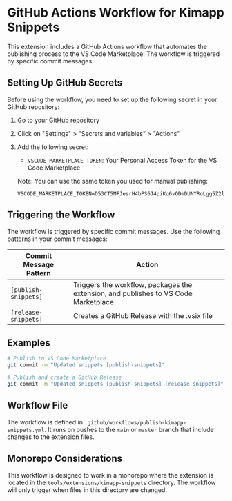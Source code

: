 # GitHub Actions Workflow for Kimapp Snippets

This extension includes a GitHub Actions workflow that automates the publishing process to the VS Code Marketplace. The workflow is triggered by specific commit messages.

## Setting Up GitHub Secrets

Before using the workflow, you need to set up the following secret in your GitHub repository:

1. Go to your GitHub repository
2. Click on "Settings" > "Secrets and variables" > "Actions"
3. Add the following secret:

   - `VSCODE_MARKETPLACE_TOKEN`: Your Personal Access Token for the VS Code Marketplace
   
   Note: You can use the same token you used for manual publishing: 
   ```
   VSCODE_MARKETPLACE_TOKEN=D53CT5MFJesrH4bPS6J4piKq6vODmDUNYRoLgg5Z2lc7LxORnT0vJQQJ99BCACAAAAAAAAAAAAASAZDO366h
   ```

## Triggering the Workflow

The workflow is triggered by specific commit messages. Use the following patterns in your commit messages:

| Commit Message Pattern | Action |
|------------------------|--------|
| `[publish-snippets]` | Triggers the workflow, packages the extension, and publishes to VS Code Marketplace |
| `[release-snippets]` | Creates a GitHub Release with the .vsix file |

## Examples

```bash
# Publish to VS Code Marketplace
git commit -m "Updated snippets [publish-snippets]"

# Publish and create a GitHub Release
git commit -m "Updated snippets [publish-snippets] [release-snippets]"
```

## Workflow File

The workflow is defined in `.github/workflows/publish-kimapp-snippets.yml`. It runs on pushes to the `main` or `master` branch that include changes to the extension files.

## Monorepo Considerations

This workflow is designed to work in a monorepo where the extension is located in the `tools/extensions/kimapp-snippets` directory. The workflow will only trigger when files in this directory are changed. 
